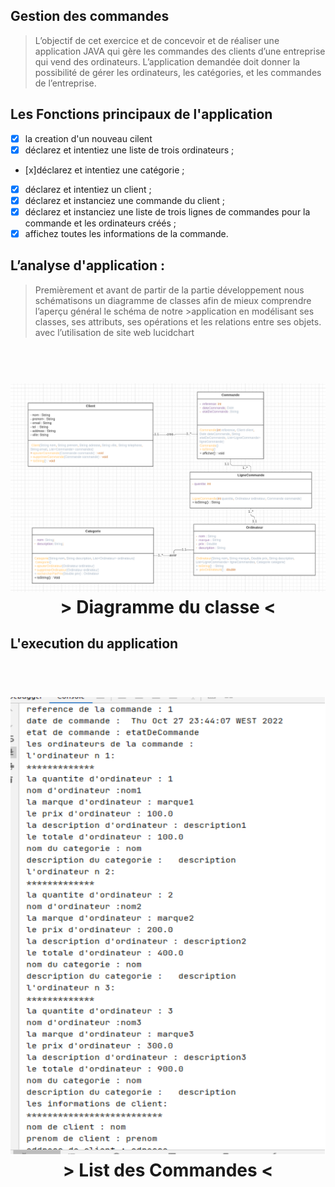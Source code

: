 ## Gestion des commandes

> L’objectif de cet exercice et de concevoir et de réaliser une application JAVA qui gère les
>commandes des clients d’une entreprise qui vend des ordinateurs. L’application demandée
>doit donner la possibilité de gérer les ordinateurs, les catégories, et les commandes de
>l’entreprise.

## Les Fonctions principaux de l'application

- [x] la creation d'un nouveau cilent 
- [x] déclarez et intentiez une liste de trois ordinateurs ;
- [x]déclarez et intentiez une catégorie ;
- [x] déclarez et intentiez un client ;
- [x] déclarez et instanciez une commande du client ;
- [x] déclarez et instanciez une liste de trois lignes de commandes pour la commande
et les ordinateurs créés ;
- [x] affichez toutes les informations de la commande.

## L’analyse d'application  :

>Premièrement et avant de partir de la partie développement nous schématisons un diagramme de classes afin de mieux comprendre l’aperçu général le schéma de notre >application en modélisant ses classes, ses attributs, ses opérations et les relations entre ses objets. avec l’utilisation de site web lucidchart 

<h1 align="center">
  <br>
<img  src='images/conception.png' width='800'/>

  <br/>
  > Diagramme du classe <

</h1>

## L'execution du application

 <h1 align="center">
  <br>
<img  src='images/exec.png' width='800'/>

  <br/>
  > List des Commandes <

</h1>


</h1>
